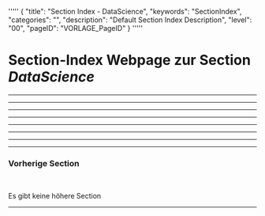 '''''
{
"title": "Section Index - DataScience",
"keywords": "SectionIndex",
"categories": "",
"description": "Default Section Index Description",
"level": "00",
"pageID": "VORLAGE_PageID"
}
'''''


<h1>Section-Index Webpage zur Section <i>DataScience</i></h1>

<hr><hr><hr><hr><hr><hr><hr><hr><h3>Vorherige Section</h3><br><p>Es gibt keine höhere Section</p><hr>